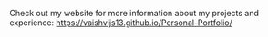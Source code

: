 Check out my website for more information about my projects and experience: https://vaishvijs13.github.io/Personal-Portfolio/
